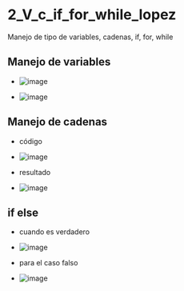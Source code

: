 # 2_V_c_if_for_while_lopez
Manejo de tipo de variables, cadenas, if, for, while
## Manejo de variables
- ![image](https://github.com/user-attachments/assets/c140bd1c-809b-476d-84ed-5a3428d569ca)

- ![image](https://github.com/user-attachments/assets/87cdcc40-e8a3-4e76-aafc-9bde8d33aa37)


## Manejo de cadenas
- código

- ![image](https://github.com/user-attachments/assets/3a25115f-1390-44ee-938b-c43ae5e3ad04)

- resultado

- ![image](https://github.com/user-attachments/assets/866c5597-e5bf-470a-b85a-09d6a419564c)


## if else
- cuando es verdadero

- ![image](https://github.com/user-attachments/assets/b335b8d6-1490-4121-941c-547fc08ca061)

- para el caso falso

- ![image](https://github.com/user-attachments/assets/103e3dbb-06af-4541-a994-f812a0b70765)





